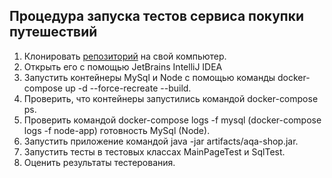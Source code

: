 ## Процедура запуска тестов сервиса покупки путешествий
1. Клонировать [репозиторий](https://github.com/BelyakovArkadiy/Diplom-draft) на свой компьютер.
1. Открыть его с помощью JetBrains IntelliJ IDEA 
1. Запустить контейнеры MySql и Node c помощью команды docker-compose up -d --force-recreate --build.
1. Проверить, что контейнеры запустились командой docker-compose ps.
1. Проверить командой docker-compose logs -f mysql (docker-compose logs -f node-app) готовность MySql (Node).
1. Запустить приложение командой java -jar artifacts/aqa-shop.jar.
1. Запустить тесты в тестовых классах MainPageTest и SqlTest. 
1. Оценить результаты тестерования.
